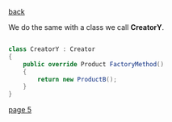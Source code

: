 [back](./page03.md)



We do the same with a class we call **CreatorY**.
```csharp

class CreatorY : Creator
{
    public override Product FactoryMethod()
    {
        return new ProductB();
    }
}

```




[page 5](./page05.md)
